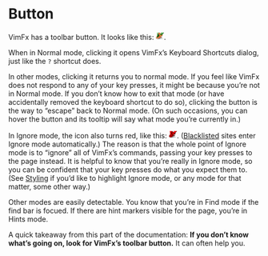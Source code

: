 <!--
This is part of the VimFx documentation.
Copyright Simon Lydell 2015.
See the file README.md for copying conditions.
-->

# Button

VimFx has a toolbar button. It looks like this: ![VimFx button icon].

When in Normal mode, clicking it opens VimFx’s Keyboard Shortcuts dialog, just
like the `?` shortcut does.

In other modes, clicking it returns you to normal mode. If you feel like VimFx
does not respond to any of your key presses, it might be because you’re not in
Normal mode. If you don’t know how to exit that mode (or have accidentally
removed the keyboard shortcut to do so), clicking the button is the way to
“escape” back to Normal mode. (On such occasions, you can hover the button and
its tooltip will say what mode you’re currently in.)

In Ignore mode, the icon also turns red, like this: ![VimFx button icon red].
([Blacklisted] sites enter Ignore mode automatically.) The reason is that the
whole point of Ignore mode is to “ignore” all of VimFx’s commands, passing your
key presses to the page instead. It is helpful to know that you’re really in
Ignore mode, so you can be confident that your key presses do what you expect
them to. (See [Styling] if you’d like to highlight Ignore mode, or any mode for
that matter, some other way.)

Other modes are easily detectable. You know that you’re in Find mode if the find
bar is focued. If there are hint markers visible for the page, you’re in Hints
mode.

A quick takeaway from this part of the documentation: **If you don’t know what’s
going on, look for VimFx’s toolbar button.** It can often help you.

[VimFx button icon]: ../extension/skin/icon16.png
[VimFx button icon red]: ../extension/skin/icon16-red.png
[Blacklisted]: options.md#blacklist
[Styling]: styling.md
